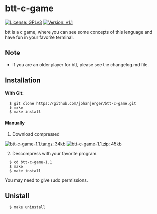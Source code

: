 # btt-c-game
[![License: GPLv3](https://img.shields.io/badge/License-GPL%20v3-blue.svg)](http://www.gnu.org/license/gpl-3.0)
[![Version: v1.1](https://img.shields.io/badge/Version-v1.1-blue.svg)](https://github.com/johanjerger/btt-c-game/releases/v1.1)
  
  btt is a c game, where you can see some concepts of this lenguage and have fun in your favorite terminal.

## Note

- If you are an older player for btt, please see the changelog.md file.

  
## Installation
  
#### With Git:
    
  ```
    $ git clone https://github.com/johanjerger/btt-c-game.git
    $ make
    $ make install
  ```
    
#### Manually
  
  1. Download compressed 
  
  [![btt-c-game-1.1.tar.gz: 34kb](https://img.shields.io/badge/btt--c--game--1.1.tar.gz-34kb-blue.svg)](https://github.com/johanjerger/btt-c-game/archive/v1.1.tar.gz) 
  [![btt-c-game-1.1.zip: 45kb](https://img.shields.io/badge/btt--c--game--1.1.zip-45kb-blue.svg)](https://github.com/johanjerger/btt-c-game/archive/v1.1.zip)
  
  2. Descompress with your favorite program.
  
  ```
    $ cd btt-c-game-1.1
    $ make
    $ make install
  ```
  You may need to give sudo permissions.
  
## Unistall
  
  ```
    $ make uninstall
  ```
